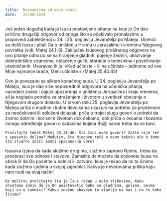```yaml
---
title:  Najmanjima od moje braće
date:   22/08/2019
---
```


Još jedan događaj kada je Isusu postavljeno pitanje na koje je On dao prilično drugačiji odgovor od onoga što se očekivalo pronalazimo u propovedi zabeleženoj u 24. i 25. poglavlju Jevanđelja po Mateju. Učenici su došli Isusu i pitali Ga o uništenju Hrama u Jerusalimu i vremenu Njegovog povratka (vidi: Matej 24,1-3). Zaključak Isusovog proširenog odgovora na ovo pitanje odnosio se na hranjenje gladnih, pojenje žednih, ukazivanje dobrodošlice strancima, oblačenje golih, staranje o bolesnima i posećivanje utamničenih. Uveravao ih je: »Kad učiniste – ili ne učiniste – jednome od ove Moje najmanje braće, Meni učiniste.« (Matej 25,40.45)

Ovo je povezano sa slikom konačnog suda. U 24. poglavlju Jevanđelja po Mateju, Isus je dao više neposrednih odgovora na učenička pitanja, navodeći znake i dajući upozorenja o uništenju Jerusalima i kraju vremena, ali je naglasio potrebu za straženjem i životom u svetlosti obećanja o Njegovom drugom dolasku. U prvom delu 25. poglavlja Jevanđelja po Mateju priča o mudrim i ludim devojkama ukazuje na potrebu za pripremom za neočekivani ili odloženi dolazak; priča o trojici slugu govori o potrebi da živimo dobrim i korisnim životom dok čekamo; dok priča o ovcama i kozama mnogo određenije govori o zadacima kojima Božji narod treba da se bavi.

`Pročitajte tekst Matej 25,31-46. Šta Isus ovde govori? Zašto nije reč o spasenju delima? Međutim, šta Njegove reči u ovom tekstu uče o tome šta stvarno znači imati spasonosnu veru?`

Isusova izjava da kada služimo drugima, služimo zapravo Njemu, treba da preobrazi sve odnose i stavove. Zamislite da možete da pozovete Isusa na obrok ili da Ga posetite u bolnici ili zatvoru. Isus je rekao da mi to činimo kada služimo ljudima u svojoj zajednici. Kakva je neverovatna prilika koju nam nudi na ovaj način!

`Uz molitvu pročitajte šta je Isus rekao u ovim stihovima. Kako shvatamo ideju da je On poistovetio Sebe sa gladnima, golima, onima koji su u tamnici? Kakvu snažnu obavezu to stavlja na nas i na to kako živimo?`
